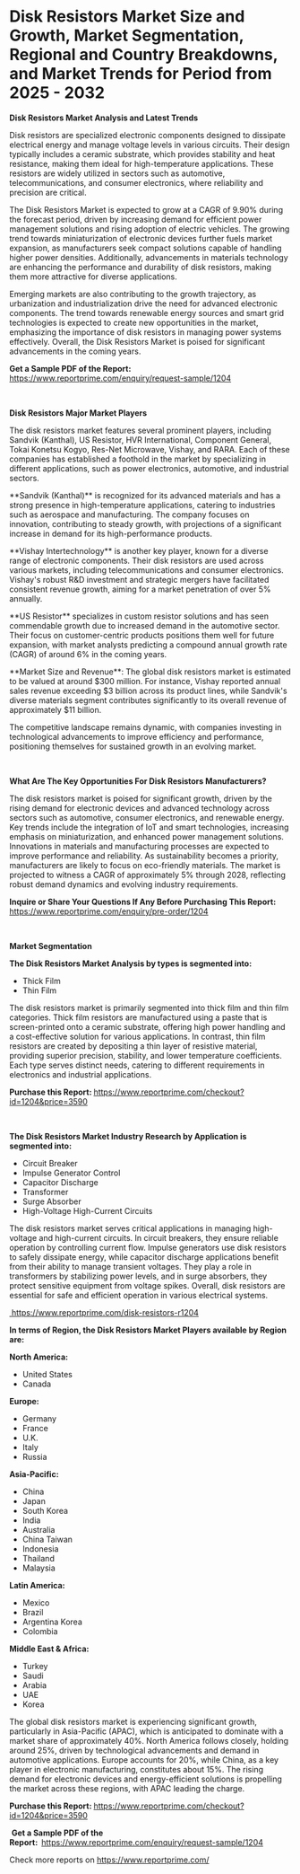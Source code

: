 <p><h1>Disk Resistors Market Size and Growth, Market Segmentation, Regional and Country Breakdowns, and Market Trends for Period from 2025 -  2032</h1></p><p><strong>Disk Resistors Market Analysis and Latest Trends</strong></p>
<p><p>Disk resistors are specialized electronic components designed to dissipate electrical energy and manage voltage levels in various circuits. Their design typically includes a ceramic substrate, which provides stability and heat resistance, making them ideal for high-temperature applications. These resistors are widely utilized in sectors such as automotive, telecommunications, and consumer electronics, where reliability and precision are critical.</p><p>The Disk Resistors Market is expected to grow at a CAGR of 9.90% during the forecast period, driven by increasing demand for efficient power management solutions and rising adoption of electric vehicles. The growing trend towards miniaturization of electronic devices further fuels market expansion, as manufacturers seek compact solutions capable of handling higher power densities. Additionally, advancements in materials technology are enhancing the performance and durability of disk resistors, making them more attractive for diverse applications.</p><p>Emerging markets are also contributing to the growth trajectory, as urbanization and industrialization drive the need for advanced electronic components. The trend towards renewable energy sources and smart grid technologies is expected to create new opportunities in the market, emphasizing the importance of disk resistors in managing power systems effectively. Overall, the Disk Resistors Market is poised for significant advancements in the coming years.</p></p>
<p><strong>Get a Sample PDF of the Report:&nbsp;</strong> <a href="https://www.reportprime.com/enquiry/request-sample/1204?utm_campaign=3164&utm_medium=2&utm_source=Github&utm_content=ia&utm_term=18032025&utm_id=disk-resistors">https://www.reportprime.com/enquiry/request-sample/1204</a></p>
<p>&nbsp;</p>
<p><strong>Disk Resistors Major Market Players</strong></p>
<p><p>The disk resistors market features several prominent players, including Sandvik (Kanthal), US Resistor, HVR International, Component General, Tokai Konetsu Kogyo, Res-Net Microwave, Vishay, and RARA. Each of these companies has established a foothold in the market by specializing in different applications, such as power electronics, automotive, and industrial sectors.</p><p>**Sandvik (Kanthal)** is recognized for its advanced materials and has a strong presence in high-temperature applications, catering to industries such as aerospace and manufacturing. The company focuses on innovation, contributing to steady growth, with projections of a significant increase in demand for its high-performance products.</p><p>**Vishay Intertechnology** is another key player, known for a diverse range of electronic components. Their disk resistors are used across various markets, including telecommunications and consumer electronics. Vishay's robust R&D investment and strategic mergers have facilitated consistent revenue growth, aiming for a market penetration of over 5% annually.</p><p>**US Resistor** specializes in custom resistor solutions and has seen commendable growth due to increased demand in the automotive sector. Their focus on customer-centric products positions them well for future expansion, with market analysts predicting a compound annual growth rate (CAGR) of around 6% in the coming years.</p><p>**Market Size and Revenue**: The global disk resistors market is estimated to be valued at around $300 million. For instance, Vishay reported annual sales revenue exceeding $3 billion across its product lines, while Sandvik's diverse materials segment contributes significantly to its overall revenue of approximately $11 billion. </p><p>The competitive landscape remains dynamic, with companies investing in technological advancements to improve efficiency and performance, positioning themselves for sustained growth in an evolving market.</p></p>
<p>&nbsp;</p>
<p><strong>What Are The Key Opportunities For Disk Resistors Manufacturers?</strong></p>
<p><p>The disk resistors market is poised for significant growth, driven by the rising demand for electronic devices and advanced technology across sectors such as automotive, consumer electronics, and renewable energy. Key trends include the integration of IoT and smart technologies, increasing emphasis on miniaturization, and enhanced power management solutions. Innovations in materials and manufacturing processes are expected to improve performance and reliability. As sustainability becomes a priority, manufacturers are likely to focus on eco-friendly materials. The market is projected to witness a CAGR of approximately 5% through 2028, reflecting robust demand dynamics and evolving industry requirements.</p></p>
<p><strong>Inquire or Share Your Questions If Any Before Purchasing This Report:</strong> <a href="https://www.reportprime.com/enquiry/pre-order/1204?utm_campaign=3164&utm_medium=2&utm_source=Github&utm_content=ia&utm_term=18032025&utm_id=disk-resistors">https://www.reportprime.com/enquiry/pre-order/1204</a></p>
<p>&nbsp;</p>
<p><strong>Market Segmentation</strong></p>
<p><strong>The Disk Resistors Market Analysis by types is segmented into:</strong></p>
<p><ul><li>Thick Film</li><li>Thin Film</li></ul></p>
<p><p>The disk resistors market is primarily segmented into thick film and thin film categories. Thick film resistors are manufactured using a paste that is screen-printed onto a ceramic substrate, offering high power handling and a cost-effective solution for various applications. In contrast, thin film resistors are created by depositing a thin layer of resistive material, providing superior precision, stability, and lower temperature coefficients. Each type serves distinct needs, catering to different requirements in electronics and industrial applications.</p></p>
<p><strong>Purchase this Report:&nbsp;</strong><a href="https://www.reportprime.com/checkout?id=1204&price=3590&utm_campaign=3164&utm_medium=2&utm_source=Github&utm_content=ia&utm_term=18032025&utm_id=disk-resistors">https://www.reportprime.com/checkout?id=1204&price=3590</a></p>
<p>&nbsp;</p>
<p><strong>The Disk Resistors Market Industry Research by Application is segmented into:</strong></p>
<p><ul><li>Circuit Breaker</li><li>Impulse Generator Control</li><li>Capacitor Discharge</li><li>Transformer</li><li>Surge Absorber</li><li>High-Voltage High-Current Circuits</li></ul></p>
<p><p>The disk resistors market serves critical applications in managing high-voltage and high-current circuits. In circuit breakers, they ensure reliable operation by controlling current flow. Impulse generators use disk resistors to safely dissipate energy, while capacitor discharge applications benefit from their ability to manage transient voltages. They play a role in transformers by stabilizing power levels, and in surge absorbers, they protect sensitive equipment from voltage spikes. Overall, disk resistors are essential for safe and efficient operation in various electrical systems.</p></p>
<p><a href="https://www.reportprime.com/disk-resistors-r1204?utm_campaign=3164&utm_medium=2&utm_source=Github&utm_content=ia&utm_term=18032025&utm_id=disk-resistors">&nbsp;https://www.reportprime.com/disk-resistors-r1204</a></p>
<p><strong>In terms of Region, the Disk Resistors Market Players available by Region are:</strong></p>
<p>
    <p> <strong> North America: </strong>
        <ul>
            <li>United States</li>
            <li>Canada</li>
        </ul>
        </p> 
    <p> <strong> Europe: </strong>
        <ul>
            <li>Germany</li>
            <li>France</li>
            <li>U.K.</li>
            <li>Italy</li>
            <li>Russia</li>
        </ul>
        </p> 
    <p> <strong> Asia-Pacific: </strong>
        <ul>
            <li>China</li>
            <li>Japan</li>
            <li>South Korea</li>
            <li>India</li>
            <li>Australia</li>
            <li>China Taiwan</li>
            <li>Indonesia</li>
            <li>Thailand</li>
            <li>Malaysia</li>
        </ul>
        </p> 
    <p> <strong> Latin America: </strong>
        <ul>
            <li>Mexico</li>
            <li>Brazil</li>
            <li>Argentina Korea</li>
            <li>Colombia</li>
        </ul>
        </p> 
    <p> <strong> Middle East & Africa: </strong>
        <ul>
            <li>Turkey</li>
            <li>Saudi</li>
            <li>Arabia</li>
            <li>UAE</li>
            <li>Korea</li>
        </ul>
    </p>
    </p>
<p><p>The global disk resistors market is experiencing significant growth, particularly in Asia-Pacific (APAC), which is anticipated to dominate with a market share of approximately 40%. North America follows closely, holding around 25%, driven by technological advancements and demand in automotive applications. Europe accounts for 20%, while China, as a key player in electronic manufacturing, constitutes about 15%. The rising demand for electronic devices and energy-efficient solutions is propelling the market across these regions, with APAC leading the charge.</p></p>
<p><strong>Purchase this Report: </strong><a href="https://www.reportprime.com/checkout?id=1204&price=3590&utm_campaign=3164&utm_medium=2&utm_source=Github&utm_content=ia&utm_term=18032025&utm_id=disk-resistors">https://www.reportprime.com/checkout?id=1204&price=3590</a></p>
<p>&nbsp;<strong>Get a Sample PDF of the Report:&nbsp;&nbsp;</strong><a href="https://www.reportprime.com/enquiry/request-sample/1204?utm_campaign=3164&utm_medium=2&utm_source=Github&utm_content=ia&utm_term=18032025&utm_id=disk-resistors">https://www.reportprime.com/enquiry/request-sample/1204</a></p>
<p><strong></strong></p>
<p>Check more reports on <a href="https://www.reportprime.com/?utm_campaign=3164&utm_medium=2&utm_source=Github&utm_content=ia&utm_term=18032025&utm_id=disk-resistors">https://www.reportprime.com/</a></p>